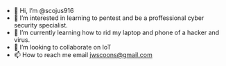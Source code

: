 - 👋 Hi, I’m @scojus916
- 👀 I’m interested in learning to pentest and be a proffessional cyber security specialist.
- 🌱 I’m currently learning how to rid my laptop and phone of a hacker and virus.
- 💞️ I’m looking to collaborate on IoT
- 📫 How to reach me email jwscoons@gmail.com

<!---
scojus916/scojus916 is a ✨ special ✨ repository because its `README.md` (this file) appears on your GitHub profile.
You can click the Preview link to take a look at your changes.
--->
